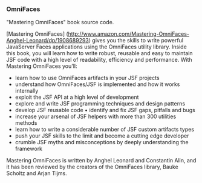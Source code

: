 ### OmniFaces
"Mastering OmniFaces" book source code.

[Mastering OmniFaces] (http://www.amazon.com/Mastering-OmniFaces-Anghel-Leonard/dp/1908689293) gives you the skills to write powerful JavaServer Faces applications using the OmniFaces utility library.
Inside this book, you will learn how to write robust, reusable and easy to maintain JSF code with a high level of readability, efficiency and performance. With Mastering OmniFaces you'll:

 * learn how to use OmniFaces artifacts in your JSF projects
 * understand how OmniFaces/JSF is implemented and how it works internally
 * exploit the JSF API at a high level of development
 * explore and write JSF programming techniques and design patterns
 * develop JSF reusable code • identify and fix JSF gaps, pitfalls and bugs
 * increase your arsenal of JSF helpers with more than 300 utilities methods
 * learn how to write a considerable number of JSF custom artifacts types
 * push your JSF skills to the limit and become a cutting edge developer
 * crumble JSF myths and misconceptions by deeply understanding the framework 
 
Mastering OmniFaces is written by Anghel Leonard and Constantin Alin, and it has been reviewed by the creators of the OmniFaces library, Bauke Scholtz and Arjan Tijms.
